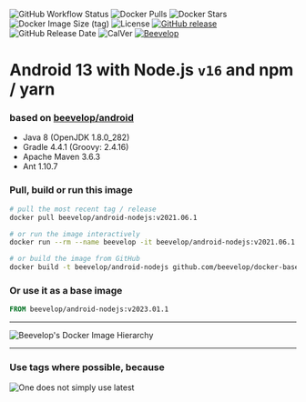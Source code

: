 ![GitHub Workflow Status](https://img.shields.io/github/actions/workflow/status/beevelop/docker-android-nodejs/docker.yml?style=for-the-badge)
![Docker Pulls](https://img.shields.io/docker/pulls/beevelop/android-nodejs.svg?style=for-the-badge)
![Docker Stars](https://img.shields.io/docker/stars/beevelop/android-nodejs?style=for-the-badge)
![Docker Image Size (tag)](https://img.shields.io/docker/image-size/beevelop/android-nodejs/latest?style=for-the-badge)
![License](https://img.shields.io/github/license/beevelop/docker-android-nodejs?style=for-the-badge)
[![GitHub release](https://img.shields.io/github/release/beevelop/docker-android-nodejs.svg?style=for-the-badge)](https://github.com/beevelop/docker-android-nodejs/releases)
![GitHub Release Date](https://img.shields.io/github/release-date/beevelop/docker-android-nodejs?style=for-the-badge)
![CalVer](https://img.shields.io/badge/CalVer-YYYY.MM.MICRO-22bfda.svg?style=for-the-badge)
[![Beevelop](https://img.shields.io/badge/-%20Made%20with%20%F0%9F%8D%AF%20by%20%F0%9F%90%9Dvelop-blue.svg?style=for-the-badge)](https://beevelop.com)

# Android 13 with Node.js `v16` and npm / yarn

### based on [beevelop/android](https://github.com/beevelop/docker-android)

- Java 8 (OpenJDK 1.8.0_282)
- Gradle 4.4.1 (Groovy: 2.4.16)
- Apache Maven 3.6.3
- Ant 1.10.7

### Pull, build or run this image

```bash
# pull the most recent tag / release
docker pull beevelop/android-nodejs:v2021.06.1

# or run the image interactively
docker run --rm --name beevelop -it beevelop/android-nodejs:v2021.06.1 bash

# or build the image from GitHub
docker build -t beevelop/android-nodejs github.com/beevelop/docker-base
```

### Or use it as a base image

```Dockerfile
FROM beevelop/android-nodejs:v2023.01.1
```

---

![Beevelop's Docker Image Hierarchy](https://gist.githubusercontent.com/beevelop/b0cddab7209a683c77560d06ff00bc8e/raw/15429ee1d02e2c4dc019b760ca8c7ceff5911b82/hierarchy.png)

---

### Use tags where possible, because

![One does not simply use latest](https://i.imgflip.com/1fgwxr.jpg)
